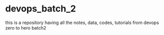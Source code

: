 # devops_batch_2
this is a repository having all the notes, data, codes, tutorials from devops zero to hero batch2
